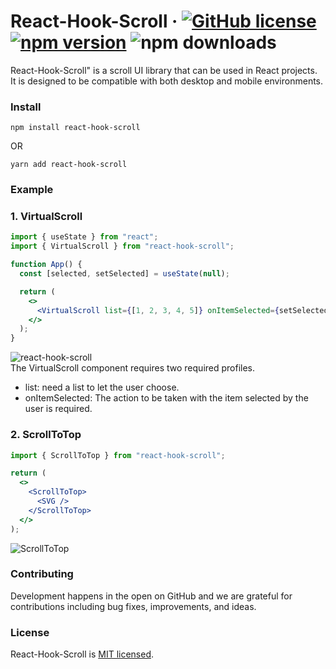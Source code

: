# React-Hook-Scroll &middot; [![GitHub license](https://img.shields.io/badge/license-MIT-blue.svg)](https://github.com/imb96/react-hook-scroll/blob/main/LICENSE) [![npm version](https://img.shields.io/npm/v/react-hook-scroll.svg?style=flat)](https://www.npmjs.com/package/react-hook-scroll) ![npm downloads](https://img.shields.io/npm/dt/react-hook-scroll)

React-Hook-Scroll" is a scroll UI library that can be used in React projects.<br/>
It is designed to be compatible with both desktop and mobile environments.

### Install

```shell
npm install react-hook-scroll
```

OR

```shell
yarn add react-hook-scroll
```

### Example

### 1. VirtualScroll

```jsx
import { useState } from "react";
import { VirtualScroll } from "react-hook-scroll";

function App() {
  const [selected, setSelected] = useState(null);

  return (
    <>
      <VirtualScroll list={[1, 2, 3, 4, 5]} onItemSelected={setSelected} />
    </>
  );
}
```

![react-hook-scroll](https://github.com/imb96/react-hook-scroll/assets/71740032/8da48170-0516-4f49-bff8-f23d5fbf8d70)<br/>
The VirtualScroll component requires two required profiles.

- list: need a list to let the user choose.
- onItemSelected: The action to be taken with the item selected by the user is required.<br/>

### 2. ScrollToTop

```jsx
import { ScrollToTop } from "react-hook-scroll";

return (
  <>
    <ScrollToTop>
      <SVG />
    </ScrollToTop>
  </>
);
```

![ScrollToTop](https://github.com/imb96/react-hook-scroll/assets/71740032/00358d9a-eeaf-4eac-a3fd-617fa27c92b9)

### Contributing

Development happens in the open on GitHub and we are grateful for contributions
including bug fixes, improvements, and ideas.

### License

React-Hook-Scroll is [MIT licensed](./LICENSE).
